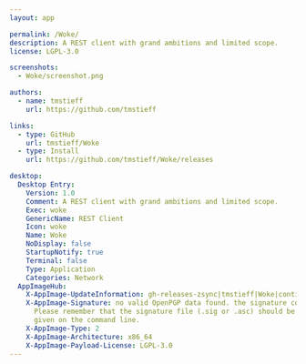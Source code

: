```yaml
---
layout: app

permalink: /Woke/
description: A REST client with grand ambitions and limited scope.
license: LGPL-3.0

screenshots:
  - Woke/screenshot.png

authors:
  - name: tmstieff
    url: https://github.com/tmstieff

links:
  - type: GitHub
    url: tmstieff/Woke
  - type: Install
    url: https://github.com/tmstieff/Woke/releases

desktop:
  Desktop Entry:
    Version: 1.0
    Comment: A REST client with grand ambitions and limited scope.
    Exec: woke
    GenericName: REST Client
    Icon: woke
    Name: Woke
    NoDisplay: false
    StartupNotify: true
    Terminal: false
    Type: Application
    Categories: Network
  AppImageHub:
    X-AppImage-UpdateInformation: gh-releases-zsync|tmstieff|Woke|continuous|Woke*-x86_64.AppImage.zsync
    X-AppImage-Signature: no valid OpenPGP data found. the signature could not be verified.
      Please remember that the signature file (.sig or .asc) should be the first file
      given on the command line.
    X-AppImage-Type: 2
    X-AppImage-Architecture: x86_64
    X-AppImage-Payload-License: LGPL-3.0
---
```


